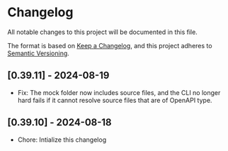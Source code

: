 # Changelog

All notable changes to this project will be documented in this file.

The format is based on [Keep a Changelog](https://keepachangelog.com/en/1.0.0/),
and this project adheres to [Semantic Versioning](https://semver.org/spec/v2.0.0.html).

## [0.39.11] - 2024-08-19

- Fix: The mock folder now includes source files, and the CLI no longer hard fails if it cannot resolve source files that are of OpenAPI type.

## [0.39.10] - 2024-08-18

- Chore: Intialize this changelog
